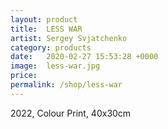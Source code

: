 ```yaml
---
layout: product
title:  LESS WAR
artist: Sergey Svjatchenko
category: products
date:   2020-02-27 15:53:28 +0000
image:  less-war.jpg
price:
permalink: /shop/less-war
---
```

2022, Colour Print, 40x30cm
